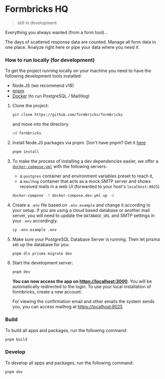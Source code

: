 # Formbricks HQ

> still in development

Everything you always wanted (from a form tool)...

The days of scattered response data are counted. Manage all form data in one place. Analyze right here or pipe your data where you need it.

### How to run locally (for development)

To get the project running locally on your machine you need to have the following development tools installed:

- Node.JS (we recommend v18)
- [pnpm](https://pnpm.io/)
- [Docker](https://www.docker.com/) (to run PostgreSQL / MailHog)

1. Clone the project:

   ```sh
   git clone https://github.com/formbricks/formbricks
   ```

   and move into the directory

   ```sh
   cd formbricks
   ```

1. Install Node.JS packages via pnpm. Don't have pnpm? Get it [here](https://pnpm.io/installation)

   ```sh
   pnpm install
   ```

1. To make the process of installing a dev dependencies easier, we offer a [`docker-compose.yml`](https://docs.docker.com/compose/) with the following servers:

   - a `postgres` container and environment variables preset to reach it,
   - a `mailhog` container that acts as a mock SMTP server and shows received mails in a web UI (forwarded to your host's `localhost:8025`)

   ```sh
   docker-compose -f docker-compose.dev.yml up -d
   ```

1. Create a `.env` file based on `.env.example` and change it according to your setup. If you are using a cloud based database or another mail server, you will need to update the `DATABASE_URL` and SMTP settings in your `.env` accordingly.

   ```sh
   cp .env.example .env
   ```

1. Make sure your PostgreSQL Database Server is running. Then let prisma set up the database for you:

   ```sh
   pnpm dlx prisma migrate dev
   ```

1. Start the development server:

   ```sh
   pnpm dev
   ```

   **You can now access the app on [https://localhost:3000](https://localhost:3000)**. You will be automatically redirected to the login. To use your local installation of formbricks, create a new account.

   For viewing the confirmation email and other emails the system sends you, you can access mailhog at [https://localhost:8025](https://localhost:8025)

### Build

To build all apps and packages, run the following command:

```sh
pnpm build
```

### Develop

To develop all apps and packages, run the following command:

```sh
pnpm dev
```

